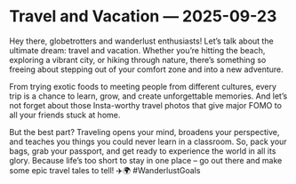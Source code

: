 # Travel and Vacation — 2025-09-23

Hey there, globetrotters and wanderlust enthusiasts! Let’s talk about the ultimate dream: travel and vacation. Whether you’re hitting the beach, exploring a vibrant city, or hiking through nature, there’s something so freeing about stepping out of your comfort zone and into a new adventure. 

From trying exotic foods to meeting people from different cultures, every trip is a chance to learn, grow, and create unforgettable memories. And let’s not forget about those Insta-worthy travel photos that give major FOMO to all your friends stuck at home.

But the best part? Traveling opens your mind, broadens your perspective, and teaches you things you could never learn in a classroom. So, pack your bags, grab your passport, and get ready to experience the world in all its glory. Because life’s too short to stay in one place – go out there and make some epic travel tales to tell! ✈️🌍 #WanderlustGoals